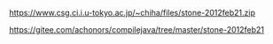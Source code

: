 
https://www.csg.ci.i.u-tokyo.ac.jp/~chiha/files/stone-2012feb21.zip

https://gitee.com/achonors/compilejava/tree/master/stone-2012feb21
